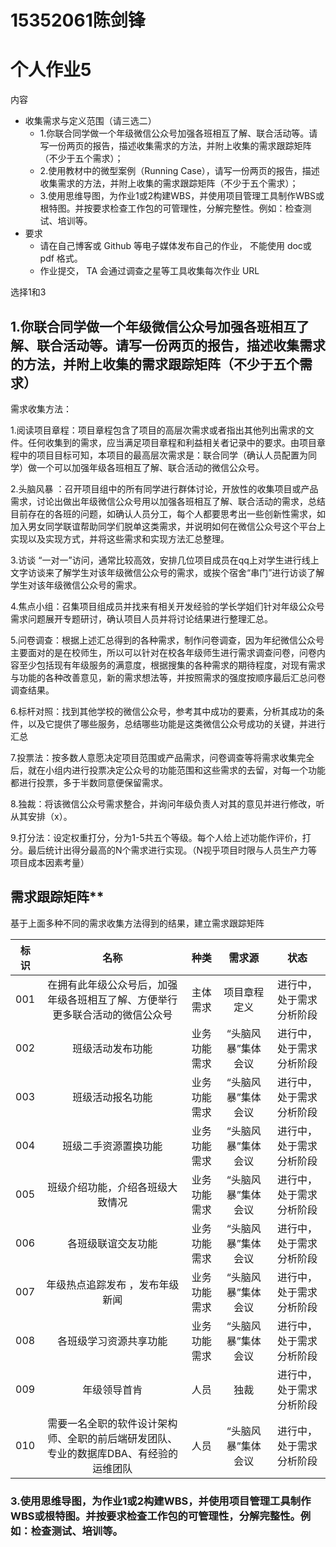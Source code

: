 # 15352061陈剑锋
# 个人作业5

内容

- 收集需求与定义范围（请三选二）
  - 1.你联合同学做一个年级微信公众号加强各班相互了解、联合活动等。请写一份两页的报告，描述收集需求的方法，并附上收集的需求跟踪矩阵（不少于五个需求）；
  - 2.使用教材中的微型案例（Running Case），请写一份两页的报告，描述收集需求的方法，并附上收集的需求跟踪矩阵（不少于五个需求）；
  - 3.使用思维导图，为作业1或2构建WBS，并使用项目管理工具制作WBS或根特图。并按要求检查工作包的可管理性，分解完整性。例如：检查测试、培训等。
- 要求
  - 请在自己博客或 Github 等电子媒体发布自己的作业， 不能使用 doc或 pdf 格式。
  - 作业提交， TA 会通过调查之星等工具收集每次作业 URL 

选择1和3

## 1.你联合同学做一个年级微信公众号加强各班相互了解、联合活动等。请写一份两页的报告，描述收集需求的方法，并附上收集的需求跟踪矩阵（不少于五个需求）



需求收集方法：



1.阅读项目章程：项目章程包含了项目的高层次需求或者指出其他列出需求的文件。任何收集到的需求，应当满足项目章程和利益相关者记录中的要求。由项目章程中的项目目标可知，本项目的最高层次需求是：联合同学（确认人员配置为同学）做一个可以加强年级各班相互了解、联合活动的微信公众号。

2.头脑风暴 ：召开项目组中的所有同学进行群体讨论，开放性的收集项目或产品需求，讨论出做出年级微信公众号用以加强各班相互了解、联合活动的需求，总结目前存在的各班的问题，如确认人员分工，每个人都要思考出一些创新性需求，如加入男女同学联谊帮助同学们脱单这类需求，并说明如何在微信公众号这个平台上实现以及实现方式，并将这些需求和实现方法汇总整理。

3.访谈 “一对一”访问，通常比较高效，安排几位项目成员在qq上对学生进行线上文字访谈来了解学生对该年级微信公众号的需求，或挨个宿舍“串门”进行访谈了解学生对该年级微信公众号的需求。

4.焦点小组：召集项目组成员并找来有相关开发经验的学长学姐们针对年级公众号需求问题展开专题研讨，确认项目人员并将讨论结果进行整理汇总。

5.问卷调查：根据上述汇总得到的各种需求，制作问卷调查，因为年纪微信公众号主要面对的是在校师生，所以可以针对在校各年级师生进行需求调查问卷，问卷内容至少包括现有年级服务的满意度，根据搜集的各种需求的期待程度，对现有需求与功能的各种改善意见，新的需求想法等，并按照需求的强度按顺序最后汇总问卷调查结果。

6.标杆对照：找到其他学校的微信公众号，参考其中成功的要素，分析其成功的条件，以及它提供了哪些服务，总结哪些功能是这类微信公众号成功的关键，并进行汇总

7.投票法：按多数人意愿决定项目范围或产品需求，问卷调查等将需求收集完全后，就在小组内进行投票决定公众号的功能范围和这些需求的去留，对每一个功能都进行投票，多于半数同意便保留需求。

8.独裁：将该微信公众号需求整合，并询问年级负责人对其的意见并进行修改，听从其安排（x）。

9.打分法：设定权重打分，分为1-5共五个等级。每个人给上述功能作评价，打分。最后统计出得分最高的N个需求进行实现。（N视乎项目时限与人员生产力等项目成本因素考量）



## 需求跟踪矩阵**



基于上面多种不同的需求收集方法得到的结果，建立需求跟踪矩阵

| 标识 |                             名称                             |     种类     |       需求源       |                状态                |
| :--: | :----------------------------------------------------------: | :----------: | :----------------: | :--------------------------------: |
| 001  | 在拥有此年级公众号后，加强年级各班相互了解、方便举行更多联合活动的微信公众号 |   主体需求   |    项目章程定义    |      进行中，处于需求分析阶段      |
| 002  | 班级活动发布功能 |    业务功能需求    | “头脑风暴”集体会议 |        进行中，处于需求分析阶段        |
| 003  |                 班级活动报名功能                 | 业务功能需求 | “头脑风暴”集体会议 |      进行中，处于需求分析阶段      |
| 004  |          班级二手资源置换功能           | 业务功能需求 | “头脑风暴”集体会议 |      进行中，处于需求分析阶段      |
| 005  |        班级介绍功能，介绍各班级大致情况         | 业务功能需求 | “头脑风暴”集体会议 |      进行中，处于需求分析阶段      |
| 006  |           各班级联谊交友功能           | 业务功能需求 | “头脑风暴”集体会议 |      进行中，处于需求分析阶段      |
| 007  |                    年级热点追踪发布 ，发布年级新闻                   |   业务功能需求   | “头脑风暴”集体会议 |      进行中，处于需求分析阶段      |
| 008  |                各班级学习资源共享功能                |     业务功能需求     | “头脑风暴”集体会议 |      进行中，处于需求分析阶段      |
| 009  |                  年级领导首肯                  |     人员     | 独裁 |      进行中，处于需求分析阶段      |
| 010  |                  需要一名全职的软件设计架构师、全职的前后端研发团队、专业的数据库DBA、有经验的运维团队                  |     人员     | “头脑风暴”集体会议 |      进行中，处于需求分析阶段      |

### 3.使用思维导图，为作业1或2构建WBS，并使用项目管理工具制作WBS或根特图。并按要求检查工作包的可管理性，分解完整性。例如：检查测试、培训等。
